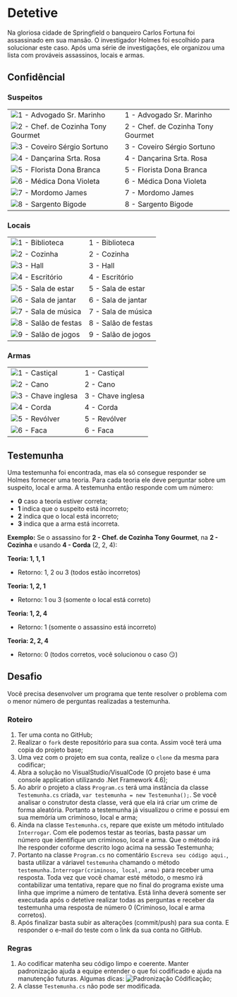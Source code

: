 # Detetive
Na gloriosa cidade de Springfield o banqueiro Carlos Fortuna foi assassinado em sua mansão. O investigador Holmes foi escolhido para solucionar este caso. Após uma série de investigações, ele organizou uma lista com prováveis assassinos, locais e armas.

## Confidêncial
### Suspeitos
|   |  |
| ------------- | ------------- |
| ![1 - Advogado Sr. Marinho](https://github.com/ivory-it/ivoryit-testeestagio-detetive/blob/master/imagens/personagem1.jpg) | 1 - Advogado Sr. Marinho  |
| ![2 - Chef. de Cozinha Tony Gourmet](https://github.com/ivory-it/ivoryit-testeestagio-detetive/blob/master/imagens/personagem2.jpg) | 2 - Chef. de Cozinha Tony Gourmet  |
| ![3 - Coveiro Sérgio Sortuno](https://github.com/ivory-it/ivoryit-testeestagio-detetive/blob/master/imagens/personagem3.jpg) | 3 - Coveiro Sérgio Sortuno  |
| ![4 - Dançarina Srta. Rosa](https://github.com/ivory-it/ivoryit-testeestagio-detetive/blob/master/imagens/personagem4.jpg) | 4 - Dançarina Srta. Rosa |
| ![5 - Florista Dona Branca](https://github.com/ivory-it/ivoryit-testeestagio-detetive/blob/master/imagens/personagem5.jpg) | 5 - Florista Dona Branca |
| ![6 - Médica Dona Violeta](https://github.com/ivory-it/ivoryit-testeestagio-detetive/blob/master/imagens/personagem6.jpg) | 6 - Médica Dona Violeta |
| ![7 - Mordomo James](https://github.com/ivory-it/ivoryit-testeestagio-detetive/blob/master/imagens/personagem7.jpg) | 7 - Mordomo James |
| ![8 - Sargento Bigode](https://github.com/ivory-it/ivoryit-testeestagio-detetive/blob/master/imagens/personagem8.jpg) | 8 - Sargento Bigode |

### Locais
|   |                 |
| - | --------------- |
| ![1 - Biblioteca](https://github.com/ivory-it/ivoryit-testeestagio-detetive/blob/master/imagens/local1.jpg) | 1 - Biblioteca      |
| ![2 - Cozinha](https://github.com/ivory-it/ivoryit-testeestagio-detetive/blob/master/imagens/local2.jpg) | 2 - Cozinha         |
| ![3 - Hall](https://github.com/ivory-it/ivoryit-testeestagio-detetive/blob/master/imagens/local3.jpg) | 3 - Hall            |
| ![4 - Escritório](https://github.com/ivory-it/ivoryit-testeestagio-detetive/blob/master/imagens/local4.jpg) | 4 - Escritório      |
| ![5 - Sala de estar](https://github.com/ivory-it/ivoryit-testeestagio-detetive/blob/master/imagens/local5.jpg) | 5 - Sala de estar   |
| ![6 - Sala de jantar](https://github.com/ivory-it/ivoryit-testeestagio-detetive/blob/master/imagens/local6.jpg) | 6 - Sala de jantar  |
| ![7 - Sala de música](https://github.com/ivory-it/ivoryit-testeestagio-detetive/blob/master/imagens/local7.jpg) | 7 - Sala de música  |
| ![8 - Salão de festas](https://github.com/ivory-it/ivoryit-testeestagio-detetive/blob/master/imagens/local8.jpg) | 8 - Salão de festas |
| ![9 - Salão de jogos](https://github.com/ivory-it/ivoryit-testeestagio-detetive/blob/master/imagens/local9.jpg) | 9 - Salão de jogos  |

### Armas
|   |               |
| - | ------------- |
| ![1 - Castiçal](https://github.com/ivory-it/ivoryit-testeestagio-detetive/blob/master/imagens/arma1.jpg) | 1 - Castiçal      |
| ![2 - Cano](https://github.com/ivory-it/ivoryit-testeestagio-detetive/blob/master/imagens/arma2.jpg) | 2 - Cano          |
| ![3 - Chave inglesa](https://github.com/ivory-it/ivoryit-testeestagio-detetive/blob/master/imagens/arma3.jpg) | 3 - Chave inglesa |
| ![4 - Corda](https://github.com/ivory-it/ivoryit-testeestagio-detetive/blob/master/imagens/arma4.jpg) | 4 - Corda         |
| ![5 - Revólver](https://github.com/ivory-it/ivoryit-testeestagio-detetive/blob/master/imagens/arma5.jpg) | 5 - Revólver      |
| ![6 - Faca](https://github.com/ivory-it/ivoryit-testeestagio-detetive/blob/master/imagens/arma6.jpg) | 6 - Faca          |

## Testemunha
Uma testemunha foi encontrada, mas ela só consegue responder se Holmes fornecer uma teoria. Para cada teoria ele deve perguntar sobre um suspeito, local e arma. A testemunha então responde com um número: 
- **0** caso a teoria estiver correta;
- **1** indica que o suspeito está incorreto; 
- **2** indica que o local está incorreto;
- **3** indica que a arma está incorreta.

**Exemplo:**
Se o assassino for **2 - Chef. de Cozinha Tony Gourmet**, na **2 - Cozinha** e usando **4 - Corda** (2, 2, 4):

**Teoria: 1, 1, 1**
- Retorno: 1, 2 ou 3 (todos estão incorretos) 

**Teoria: 1, 2, 1**
- Retorno: 1 ou 3 (somente o local está correto)

**Teoria: 1, 2, 4**
- Retorno: 1 (somente o assassino está incorreto)

**Teoria: 2, 2, 4**
- Retorno: 0 (todos corretos, você solucionou o caso :smirk:)

## Desafio
Você precisa desenvolver um programa que tente resolver o problema com o menor número de perguntas realizadas a testemunha.

### Roteiro
1. Ter uma conta no GitHub;
2. Realizar o `fork` deste repositório para sua conta. Assim você terá uma copia do projeto base;
3. Uma vez com o projeto em sua conta, realize o `clone` da mesma para codificar;
4. Abra a solução no VisualStudio/VisualCode (O projeto base é uma console application utilizando .Net Framework 4.6);
5. Ao abrir o projeto a class `Program.cs` terá uma instância da classe `Testemunha.cs` criada, `var testemunha = new Testemunha();`. Se você analisar o construtor desta classe, verá que ela irá criar um crime de forma aleatória. Portanto a testemunha já visualizou o crime e possui em sua memória um criminoso, local e arma;
6. Ainda na classe `Testemunha.cs`, repare que existe um método intitulado `Interrogar`. Com ele podemos testar as teorias, basta passar um número que identifique um criminoso, local e arma. Que o método irá lhe responder coforme descrito logo acima na sessão Testemunha;
7. Portanto na classe `Program.cs` no comentário `Escreva seu código aqui.`, basta utilizar a váriavel `testemunha` chamando o método `testemunha.Interrogar(criminoso, local, arma)` para receber uma resposta. Toda vez que você chamar esté método, o mesmo irá contabilizar uma tentativa, repare que no final do programa existe uma linha que imprime a número de tentativa. Está linha deverá somente ser executada após o detetive realizar todas as perguntas e receber da testemunha uma resposta de número 0 (Criminoso, local e arma corretos).
8. Após finalizar basta subir as alterações (commit/push) para sua conta. E responder o e-mail do teste com o link da sua conta no GitHub.

### Regras
1. Ao codificar matenha seu código limpo e coerente. Manter padronização ajuda a equipe entender o que foi codificado e ajuda na manutenção futuras. Algumas dicas: ![Padronização Códificação](https://github.com/ivory-it/ivoryit-testeestagio-detetive/wiki/Padroniza%C3%A7%C3%A3o-codifica%C3%A7%C3%A3o);
2. A classe `Testemunha.cs` não pode ser modificada.



